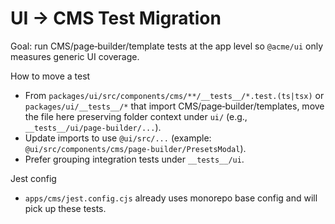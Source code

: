 # UI → CMS Test Migration

Goal: run CMS/page‑builder/template tests at the app level so `@acme/ui` only measures generic UI coverage.

How to move a test
- From `packages/ui/src/components/cms/**/__tests__/*.test.(ts|tsx)` or `packages/ui/__tests__/*` that import CMS/page‑builder/templates, move the file here preserving folder context under `ui/` (e.g., `__tests__/ui/page-builder/...`).
- Update imports to use `@ui/src/...` (example: `@ui/src/components/cms/page-builder/PresetsModal`).
- Prefer grouping integration tests under `__tests__/ui`.

Jest config
- `apps/cms/jest.config.cjs` already uses monorepo base config and will pick up these tests.
